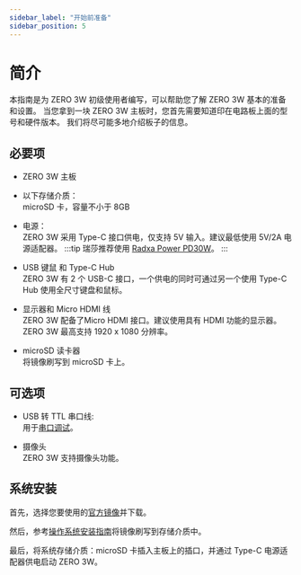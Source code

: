 ```yaml
---
sidebar_label: "开始前准备"
sidebar_position: 5
---
```


# 简介

本指南是为 ZERO 3W 初级使用者编写，可以帮助您了解 ZERO 3W 基本的准备和设置。
当您拿到一块 ZERO 3W 主板时，您首先需要知道印在电路板上面的型号和硬件版本。
我们将尽可能多地介绍板子的信息。

## 必要项

- ZERO 3W 主板

- 以下存储介质：  
  microSD 卡，容量不小于 8GB

- 电源：  
  ZERO 3W 采用 Type-C 接口供电，仅支持 5V 输入。建议最低使用 5V/2A 电源适配器。
  :::tip
  瑞莎推荐使用 [Radxa Power PD30W](/accessories/pd_30w)。
  :::

- USB 键鼠 和 Type-C Hub  
  ZERO 3W 有 2 个 USB-C 接口，一个供电的同时可通过另一个使用 Type-C Hub 使用全尺寸键盘和鼠标。

- 显示器和 Micro HDMI 线  
  ZERO 3W 配备了Micro HDMI 接口。建议使用具有 HDMI 功能的显示器。
  ZERO 3W 最高支持 1920 x 1080 分辨率。

- microSD 读卡器  
  将镜像刷写到 microSD 卡上。

## 可选项

- USB 转 TTL 串口线:  
  用于[串口调试](/general-tutorial/serial)。

- 摄像头  
  ZERO 3W 支持摄像头功能。

## 系统安装

首先，选择您要使用的[官方镜像](/rock3/images)并下载。

然后，参考[操作系统安装指南](/general-tutorial/os-installation)将镜像刷写到存储介质中。

最后，将系统存储介质：microSD 卡插入主板上的插口，并通过 Type-C 电源适配器供电启动 ZERO 3W。
